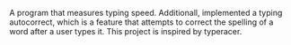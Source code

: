 A program that measures typing speed. Additionall, implemented a typing autocorrect, which is a feature that attempts to correct the spelling of a word after a user types it. This project is inspired by typeracer.
